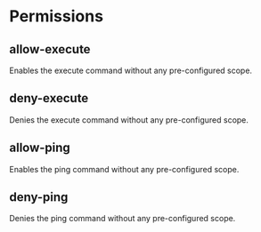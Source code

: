 # Permissions

## allow-execute

Enables the execute command without any pre-configured scope.

## deny-execute

Denies the execute command without any pre-configured scope.

## allow-ping

Enables the ping command without any pre-configured scope.

## deny-ping

Denies the ping command without any pre-configured scope.

